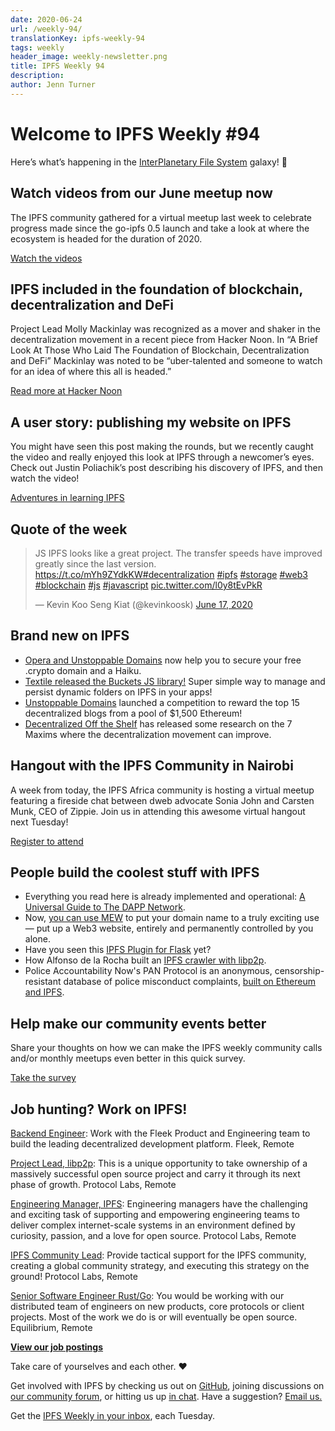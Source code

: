 ```yaml
---
date: 2020-06-24
url: /weekly-94/
translationKey: ipfs-weekly-94
tags: weekly
header_image: weekly-newsletter.png
title: IPFS Weekly 94
description:
author: Jenn Turner
---
```


# Welcome to IPFS Weekly #94

Here’s what’s happening in the [InterPlanetary File System](https://ipfs.io/) galaxy! 🚀

## Watch videos from our June meetup now

The IPFS community gathered for a virtual meetup last week to celebrate progress made since the go-ipfs 0.5 launch and take a look at where the ecosystem is headed for the duration of 2020.

[Watch the videos](https://blog.ipfs.io/2020-06-23-june-meetup-recap/)

## IPFS included in the foundation of blockchain, decentralization and DeFi

Project Lead Molly Mackinlay was recognized as a mover and shaker in the decentralization movement in a recent piece from Hacker Noon. In “A Brief Look At Those Who Laid The Foundation of Blockchain, Decentralization and DeFi” Mackinlay was noted to be “uber-talented and someone to watch for an idea of where this all is headed.”

[Read more at Hacker Noon](https://hackernoon.com/a-brief-look-at-those-who-laid-the-foundation-of-blockchain-decentralization-and-defi-ns343ypj)

## A user story: publishing my website on IPFS

You might have seen this post making the rounds, but we recently caught the video and really enjoyed this look at IPFS through a newcomer’s eyes. Check out Justin Poliachik’s post describing his discovery of IPFS, and then watch the video!

[Adventures in learning IPFS](https://www.youtube.com/watch?v=N4RKKHSyZlk)

## Quote of the week

<blockquote class="twitter-tweet"><p lang="en" dir="ltr">JS IPFS looks like a great project. The transfer speeds have improved greatly since the last version. <a href="https://t.co/mYh9ZYdkKW">https://t.co/mYh9ZYdkKW</a><a href="https://twitter.com/hashtag/decentralization?src=hash&amp;ref_src=twsrc%5Etfw">#decentralization</a> <a href="https://twitter.com/hashtag/ipfs?src=hash&amp;ref_src=twsrc%5Etfw">#ipfs</a> <a href="https://twitter.com/hashtag/storage?src=hash&amp;ref_src=twsrc%5Etfw">#storage</a> <a href="https://twitter.com/hashtag/web3?src=hash&amp;ref_src=twsrc%5Etfw">#web3</a> <a href="https://twitter.com/hashtag/blockchain?src=hash&amp;ref_src=twsrc%5Etfw">#blockchain</a> <a href="https://twitter.com/hashtag/js?src=hash&amp;ref_src=twsrc%5Etfw">#js</a> <a href="https://twitter.com/hashtag/javascript?src=hash&amp;ref_src=twsrc%5Etfw">#javascript</a> <a href="https://t.co/l0y8tEvPkR">pic.twitter.com/l0y8tEvPkR</a></p>&mdash; Kevin Koo Seng Kiat (@kevinkoosk) <a href="https://twitter.com/kevinkoosk/status/1273307589044891650?ref_src=twsrc%5Etfw">June 17, 2020</a></blockquote>

## Brand new on IPFS

- [Opera and Unstoppable Domains](https://blogs.opera.com/mobile/2020/06/free-crypto-domain-unstoppable-opera/) now help you to secure your free .crypto domain and a Haiku.
- [Textile released the Buckets JS library!](https://textileio.github.io/js-hub/docs/hub.buckets) Super simple way to manage and persist dynamic folders on IPFS in your apps!
- [Unstoppable Domains](https://community.unstoppabledomains.com/t/decentralized-blog-contest/745) launched a competition to reward the top 15 decentralized blogs from a pool of \$1,500 Ethereum!
- [Decentralized Off the Shelf](https://decentpatterns.xyz/report/) has released some research on the 7 Maxims where the decentralization movement can improve.

## Hangout with the IPFS Community in Nairobi

A week from today, the IPFS Africa community is hosting a virtual meetup featuring a fireside chat between dweb advocate Sonia John and Carsten Munk, CEO of Zippie. Join us in attending this awesome virtual hangout next Tuesday!

[Register to attend](https://www.eventbrite.co.uk/e/ipfs-community-meetup-nairobi-tickets-108105257736)

## People build the coolest stuff with IPFS

- Everything you read here is already implemented and operational: [A Universal Guide to The DAPP Network](https://medium.com/the-liquidapps-blog/a-universal-guide-to-the-dapp-network-8cac3aa14acd).
- Now, [you can use MEW](https://medium.com/myetherwallet/host-your-own-site-with-mew-introducing-ipfs-support-for-eth-and-crypto-domains-903ea852f2d7) to put your domain name to a truly exciting use — put up a Web3 website, entirely and permanently controlled by you alone.
- Have you seen this [IPFS Plugin for Flask](https://github.com/zatoichi-labs/Flask-IPFS) yet?
- How Alfonso de la Rocha built an [IPFS crawler with libp2p](https://adlrocha.substack.com/p/adlrocha-how-i-built-an-ipfs-crawler).
- Police Accountability Now's PAN Protocol is an anonymous, censorship-resistant database of police misconduct complaints, [built on Ethereum and IPFS](https://decrypt.co/32614/blockchain-police-brutality-database-gives-bad-cops-nowhere-to-hide).

## Help make our community events better

Share your thoughts on how we can make the IPFS weekly community calls and/or monthly meetups even better in this quick survey.

[Take the survey](https://docs.google.com/forms/d/e/1FAIpQLSestacLPbEMvZp1KNtmSHC2Fk09sk1TQ2DUFzEIeE7-HK3QJA/viewform)

## Job hunting? Work on IPFS!

[Backend Engineer](https://cryptojobslist.com/jobs/backend-engineer-at-fleek-remote): Work with the Fleek Product and Engineering team to build the leading decentralized development platform. Fleek, Remote

[Project Lead, libp2p](https://jobs.lever.co/protocol/27ff3891-6e13-4aa8-b43a-734715e85a26): This is a unique opportunity to take ownership of a massively successful open source project and carry it through its next phase of growth. Protocol Labs, Remote

[Engineering Manager, IPFS](https://jobs.lever.co/protocol/3f0787e8-58b3-4122-a1ea-424561d2658f): Engineering managers have the challenging and exciting task of supporting and empowering engineering teams to deliver complex internet-scale systems in an environment defined by curiosity, passion, and a love for open source. Protocol Labs, Remote

[IPFS Community Lead](https://jobs.lever.co/protocol/71c4a9b9-af90-4ce9-9dba-8b72507997bf): Provide tactical support for the IPFS community, creating a global community strategy, and executing this strategy on the ground! Protocol Labs, Remote

[Senior Software Engineer Rust/Go](https://www.notion.so/Hiring-Senior-Software-Engineer-Rust-Go-e6c94ccc261f426c80a483c7fc642412): You would be working with our distributed team of engineers on new products, core protocols or client projects. Most of the work we do is or will eventually be open source. Equilibrium, Remote

**[View our job postings](https://jobs.lever.co/protocol)**

Take care of yourselves and each other. ❤️

Get involved with IPFS by checking us out on [GitHub](https://github.com/ipfs), joining discussions on [our community forum](https://discuss.ipfs.io/), or hitting us up [in chat](https://riot.im/app/#/room/#ipfs:matrix.org). Have a suggestion? [Email us.](mailto:newsletter@ipfs.io)

Get the [IPFS Weekly in your inbox](https://ipfs.us4.list-manage.com/subscribe?u=25473244c7d18b897f5a1ff6b&id=cad54b2230), each Tuesday.
